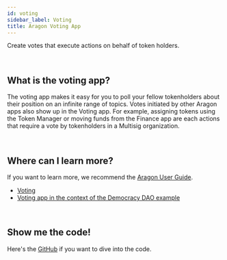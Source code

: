 ```yaml
---
id: voting
sidebar_label: Voting
title: Aragon Voting App
---
```


Create votes that execute actions on behalf of token holders.

<br>

## What is the voting app?

The voting app makes it easy for you to poll your fellow tokenholders about their position on an infinite range of topics. Votes initiated by other Aragon apps also show up in the Voting app. For example, assigning tokens using the Token Manager or moving funds from the Finance app are each actions that require a vote by tokenholders in a Multisig organization.

<br>

## Where can I learn more?

If you want to learn more, we recommend the [Aragon User Guide](https://wiki.aragon.org/tutorials/Aragon_User_Guide/).
- [Voting](https://wiki.aragon.org/tutorials/Aragon_User_Guide/#33-voting)
- [Voting app in the context of the Democracy DAO example](https://wiki.aragon.org/tutorials/Aragon_User_Guide/#223-voting-app)

<br>

## Show me the code!

Here's the [GitHub](https://github.com/aragon/aragon-apps/blob/master/apps/voting) if you want to dive into the code.

<br>
